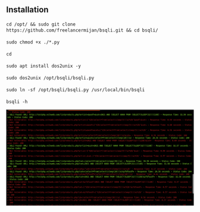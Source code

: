 ## Installation

```
cd /opt/ && sudo git clone https://github.com/freelancermijan/bsqli.git && cd bsqli/

sudo chmod +x ./*.py

cd

sudo apt install dos2unix -y

sudo dos2unix /opt/bsqli/bsqli.py

sudo ln -sf /opt/bsqli/bsqli.py /usr/local/bin/bsqli

bsqli -h
```

![multi-parameter](multi-parameter.png)
